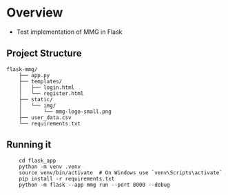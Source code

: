 # Overview

- Test implementation of MMG in Flask

## Project Structure

```
flask-mmg/
    ├── app.py
    ├── templates/
    │   ├── login.html
    │   └── register.html
    ├── static/
    │   └── img/
    │       └── mmg-logo-small.png
    ├── user_data.csv
    └── requirements.txt
```

## Running it

```
    cd flask_app
    python -m venv .venv
    source venv/bin/activate  # On Windows use `venv\Scripts\activate`
    pip install -r requirements.txt
    python -m flask --app mmg run --port 8000 --debug
```